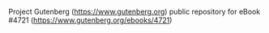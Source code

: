 Project Gutenberg (https://www.gutenberg.org) public repository for eBook #4721 (https://www.gutenberg.org/ebooks/4721)
